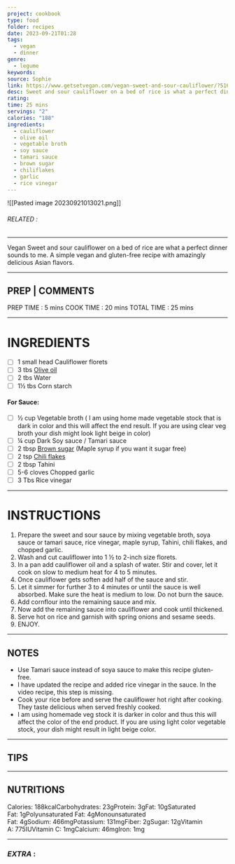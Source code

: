 ```yaml
---
project: cookbook
type: food
folder: recipes
date: 2023-09-21T01:28
tags:
  - vegan
  - dinner
genre:
  - legume
keywords: 
source: Sophie
link: https://www.getsetvegan.com/vegan-sweet-and-sour-cauliflower/?5162974164
desc: Sweet and sour cauliflower on a bed of rice is what a perfect dinner sound to me. A simple vegan and gluten-free recipe with amazingly delicious Asian flavors.
rating: 
time: 25 mins
servings: "2"
calories: "188"
ingredients:
  - cauliflower
  - olive oil
  - vegetable broth
  - soy sauce
  - tamari sauce
  - brown sugar
  - chiliflakes
  - garlic
  - rice vinegar
---
```


![[Pasted image 20230921013021.png]]
###### *RELATED* : 
---
Vegan Sweet and sour cauliflower on a bed of rice are what a perfect dinner sounds to me. A simple vegan and gluten-free recipe with amazingly delicious Asian flavors.

---
## PREP | COMMENTS

PREP TIME : 5 mins
COOK TIME : 20 mins
TOTAL TIME : 25 mins

---
# INGREDIENTS

- [ ] 1 small head Cauliflower florets
- [ ] 3 tbs [Olive oil](https://amzn.to/3MwwMpS)
- [ ] 2 tbs Water
- [ ] 1½ tbs Corn starch

#### For Sauce:

- [ ] ½ cup Vegetable broth ( I am using home made vegetable stock that is dark in color and this will affect the end result. If you are using clear veg broth your dish might look light beige in color)
- [ ] ¼ cup Dark Soy sauce / Tamari sauce
- [ ] 2 tbsp [Brown sugar](https://amzn.to/3Z6Zfrf) (Maple syrup if you want it sugar free)
- [ ] 2 tsp [Chili flakes](https://amzn.to/3P4W5BJ)
- [ ] 2 tbsp Tahini
- [ ] 5-6 cloves Chopped garlic
- [ ] 3 Tbs Rice vinegar

---
# INSTRUCTIONS

1. Prepare the sweet and sour sauce by mixing vegetable broth, soya sauce or tamari sauce, rice vinegar, maple syrup, Tahini, chili flakes, and chopped garlic. 
2. Wash and cut cauliflower into 1 ½ to 2-inch size florets.  
3. In a pan add cauliflower oil and a splash of water. Stir and cover, let it cook on slow to medium heat for 4 to 5 minutes.  
4. Once cauliflower gets soften add half of the sauce and stir.  
5. Let it simmer for further 3 to 4 minutes or until the sauce is well absorbed. Make sure the heat is medium to low. Do not burn the sauce.  
6. Add cornflour into the remaining sauce and mix.
7. Now add the remaining sauce into cauliflower and cook until thickened. 
8. Serve hot on rice and garnish with spring onions and sesame seeds.  
9. ENJOY.

---
## NOTES

- Use Tamari sauce instead of soya sauce to make this recipe gluten-free.  
- I have updated the recipe and added rice vinegar in the sauce. In the video recipe, this step is missing.  
- Cook your rice before and serve the cauliflower hot right after cooking. They taste delicious when served freshly cooked. 
- I am using homemade veg stock it is darker in color and thus this will affect the color of the end product. If you are using light color vegetable stock, your dish might result in light beige color.

---
## TIPS



---
## NUTRITIONS

Calories: 188kcalCarbohydrates: 23gProtein: 3gFat: 10gSaturated Fat: 1gPolyunsaturated Fat: 4gMonounsaturated Fat: 4gSodium: 466mgPotassium: 131mgFiber: 2gSugar: 12gVitamin A: 775IUVitamin C: 1mgCalcium: 46mgIron: 1mg

---
### *EXTRA* :




